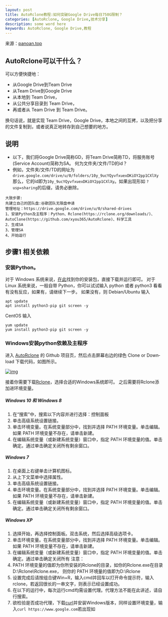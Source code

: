 ```yaml
---
layout: post
title: AutoRclone教程:如何突破Google Drive每日750G限制？
categories: [AutoRclone, Google Drive,技术分享]
description: some word here
keywords: AutoRclone, Google Drive,教程
---
```


来源：[panoan.top](https://panoan.top/)

## AutoRclone可以干什么？

可以方便快捷地：

- 从Google Drive到Team Drive
- 从Team Drive到Google Drive
- 从本地到 Team Drive，
- 从公共分享目录到 Team Drive，
- 再或者从 Team Drive 到 Team Drive。

换句话说，就是实现 Team Drive，Google Drive，本地之间的互拷，以及把分享的文件复制到，或者说真正地转存到自己想要的地方。

## 说明

- 以下，我们将Google Drive简称GD，将Team Drive简称TD，将服务账号(Service Account)简称为SA。
  何为文件夹/文件/TD的id？
- 例如，文件夹/文件/TD的网址为`drive.google.com/drive/u/0/folders/10y_9ucYQyvfxuexDKiOY2pp1CXlXy`
  那么，它的id即为`10y_9ucYQyvfxuexDKiOY2pp1CXlXy`。如果出现形如 `?usp=sharing`的后缀，请务必删除。

```
大致步骤:
先建立自己的团队盘:谷歌团队无限盘申请
管理地址：https://drive.google.com/drive/u/0/shared-drives
1、安装Python及主程序：Python、Rclone(https://rclone.org/downloads/)、AutoClone(https://github.com/xyou365/AutoRclone)、科学工具
2、生成SA
3、管理SA
4、开始运行
```

## 步骤1 相关依赖

### 安装Python。

对于 Win­dows 系统来说，[在此](https://www.python.org/downloads/)找到你的安装包，直接下载并运行即可。
对于 Linux 系统来说，一般自带 Python，你可以试试输入 python 或者 python3 看看有没有反应，如果有，请继续下一步。
如果没有，则 De­bian/​Ubuntu 输入

```
apt update
apt install python3-pip git screen -y
```

Cen­tOS 输入

```
yum update
yum install python3-pip git screen -y
```

### Windows安装python依赖及主程序

进入 [AutoRclone](https://github.com/xyou365/AutoRclone) 的 Github 项目页，然后点击屏幕右边的绿色 Clone or Down­load 下载代码，如图所示。

[![img](http://panoan.top/usr/uploads/2020/03/289240866.png#vwid=1020&vhei=338)](http://panoan.top/usr/uploads/2020/03/289240866.png#vwid=1020&vhei=338)

接着你需要下载[Rclone](https://rclone.org/downloads/)，选择合适的Windows系统即可。
之后需要将Rclone添加进环境变量。

##### Windows 10 和 Windows 8

1. 在“搜索”中，搜索以下内容并进行选择：控制面板
2. 单击高级系统设置链接。
3. 单击环境变量。在系统变量部分中，找到并选择 PATH 环境变量。单击编辑。如果 PATH 环境变量不存在，请单击新建。
4. 在编辑系统变量（或新建系统变量）窗口中，指定 PATH 环境变量的值。单击确定。通过单击确定关闭所有剩余窗口。

##### Windows 7

1. 在桌面上右键单击计算机图标。
2. 从上下文菜单中选择属性。
3. 单击高级系统设置链接。
4. 单击环境变量。在系统变量部分中，找到并选择 PATH 环境变量。单击编辑。如果 PATH 环境变量不存在，请单击新建。
5. 在编辑系统变量（或新建系统变量）窗口中，指定 PATH 环境变量的值。单击确定。通过单击确定关闭所有剩余窗口。

##### Windows XP

1. 选择开始，再选择控制面板。双击系统，然后选择高级选项卡。
2. 单击环境变量。在系统变量部分中，找到并选择 PATH 环境变量。单击编辑。如果 PATH 环境变量不存在，请单击新建。
3. 在编辑系统变量（或新建系统变量）窗口中，指定 PATH 环境变量的值。单击确定。通过单击确定关闭所有
   注意：
4. PATH 环境变量的值即为你所安装的Rclone的目录，如你的Rclone.exe在目录D:\Rclone\Rclone.exe， 则你的 PATH 环境量的值即为D:\Rclone
5. 设置完成后请按组合键Win+R，输入cmd并回车以打开命令提示符，输入rclone，若返回很长的一串文字，则表示已经设置成功。
6. 在以下的运行中，每次运行cmd均需设置代理。代理方法不能在此讲述，请自行搜索。
7. 欲检验是否成功代理，下载[curl](https://curl.haxx.se/download.html)并安装Windows版本，同样设置环境变量，输入`curl https://www.google.com`若出现如<title>等字样，则表示已成功设置代理。

假设我们已经下载好并且解压好的 Au­toR­clone 在目录 D:/Au­toR­clone 下
在命令行中，输入

```
cd D:/AutoRclone
pip3 install -r requirements.txt
```

Win­dows 中可能显示为 D:\Au­toR­clone，即斜杠方向相反。无需刻意选择，在 cmd 中，两者都是可行的。
此举是为了使你的命令行在 D:/​Au­toR­clone 下进行相关操作。(形象化的说法：先把你的大刀移到 Au­toR­clone 面前！)

### Linux安装python依赖及主程序

#### 对于Debian/Ubuntu系统

只需输入如下命令：

```
sudo apt-get install screen git && curl https://rclone.org/install.sh | sudo bash
sudo git clone https://github.com/xyou365/AutoRclone && cd AutoRclone && sudo pip3 install -r requirements.txt
```

#### 对于CentOS系统

输入

```
yum install curl
yum install screen
yum install git
curl https://rclone.org/install.sh | sudo bash
sudo git clone https://github.com/xyou365/AutoRclone && cd AutoRclone && sudo pip3 install -r requirements.txt
```

## 步骤2 生成SA

### 为什么要生成SA呢？

我们每一个账户都有 750G 的限制，Au­toR­clone 目的在于当一个账号限额达到之后，切换至下一个。
服务账户就是这样的账户，在服务账户的帮助下我们无需大量创建 Google 账户来达到切换的目的。
你可以把服务账户理解为你的小兵，小兵有了，自然不需要一个又一个的将军了。

```
*提示 timeout 踩了好久好久的坑（Shadowsocks）
pathon3只能使用http请求
用这个来测试是否已经出去了。
curl -vv http://www.google.com
首先 set 一个变量只能set一项 已经规定http_proxy=http了 就不能 规定http_proxy=socks5
所以通常我只用下面两项
set http_proxy=http://127.0.0.1:1080
set https_proxy=http://127.0.0.1:1080
最后 路由器的http_proxy不是7890 ，强行在cmd规定http_proxy，也会报错。
```

### 如何生成Service Account

#### 开启Drive API

首先开启 [Drive API](https://developers.google.com/drive/api/v3/quickstart/python) 并将 cre­den­tials.json 保存到你的 Au­toR­clone 目录下面，如图所示

[![img](https://img.vim-cn.com/46/a41db9c3b2b25ef86f5c55db3778544d854580.jpg#vwid=740&vhei=601)](https://img.vim-cn.com/46/a41db9c3b2b25ef86f5c55db3778544d854580.jpg#vwid=740&vhei=601)

DOWNLOAD键你总该认识吧！

**以下步骤如果输入 python3 没有反应，请输入 python 或者 py3**
如果你之前没创建过项目，直接运行

```
python3 gen_sa_accounts.py --quick-setup 5
```

- 创建6个项目（项目0到项目5）
- 开启相关的服务
- 创建600个service accounts（6个项目，每个项目100个）
- 将600个service accounts的授权文件下载到accounts文件夹下面

#### 创建Service Account

如果你已经有 N 个项目，现需要创建新的项目并在新的项目中创建 ser­vice ac­counts，直接运行

```
python3 gen_sa_accounts.py --quick-setup 2 --new-only
```

- 额外创建2个项目（项目N+1到项目N+2）
- 开启相关的服务
- 创建200个service accounts（2个项目，每个项目100个）
- 将200个service accounts的授权文件下载到accounts文件夹下面

如果你想用已有的项目来创建 ser­vice ac­counts（不创建新的项目），直接运行

```
python3 gen_sa_accounts.py --quick-setup -1
```

注意这会覆盖掉已有的 ser­vice ac­counts
顺利完成后，Au­toR­clone 文件下面的 ac­counts 文件夹下会有很多的 json 文件。

***推荐使用\*** `python3 gen_sa_accounts.py --quick-setup 1`***一个项目 = 100 个 sa=750GB\*100=75T，一天 75T 足够了\***
**并且，随意创建多个项目的话，需要一个月后才能删除，且每个账户均有项目个数上限。**

## 步骤3 管理SA

好了，现在你已经创建好了 SA (你的小兵们)。
你可以在 [Google APIs](https://console.developers.google.com/apis/dashboard) 看到你的项目及 SA。
注意：

1. 每个项目里有100个SA
2. 点击此处可以看到你某个项目下的SA的秘钥及地址
3. 点击此处可以看到你的全部项目
4. 有的人可能想问，怎么我只有两个项目200个SA，却有500个json？
   那是因为你浏览项目的时候需要点击“全部”。

[![img](http://panoan.top/usr/uploads/2020/03/3556380987.png#vwid=235&vhei=126)](http://panoan.top/usr/uploads/2020/03/3556380987.png#vwid=235&vhei=126)

有两种方式可以管理你的 SA。

### 方法一：直接加入团队盘

此方法极度不推荐，仅对本地上传比较方便。**极度不推荐！**
将 ser­vice ac­counts 加入到源 Team Drive

```
python3 add_to_team_drive.py -d SharedTeamDriveSrcID
```

将 ser­vice ac­counts 加入到目标 Team Drive

```
python3 add_to_team_drive.py -d SharedTeamDriveDstID
```

### 方法二：利用Group管理

我们这里用到了 Google Groups。

> Of­fi­cial lim­its to the mem­bers of Team Drive (Limit for in­di­vid­u­als and groups di­rectly added as mem­bers is 600).
> 每个 Google Group 只能添加 600 个账户

### 对于G Suite管理员

按照[官方步骤](https://developers.google.com/admin-sdk/directory/v1/quickstart/python)开启 Di­rec­tory API，将生成的 json 文件保存到 cre­den­tials 文件下。
在[控制面版](https://support.google.com/a/answer/33343?hl=en)里面创建一个群组，创建好你会获得一个类似域名邮箱的地址 sa@your­do­main.com
利用 API 将 ser­vice ac­counts 加入 Google Groups

```
python3 add_to_google_group.py -g sa@yourdomain.com
```

其中 `sa@yourdomain.com` 中的 sa 可以为你想要的任何名称。
如果想看参数的具体含义，直接运行 python3 ad­d_­to_­google_­group.py -h

### 对于普通Google账号

直接创建一个 [Google Group](https://groups.google.com/) 然后手动地将 ser­vice ac­counts 对应的邮箱地址（可以在步骤三中的注意 2 处找到，复制下来到 ex­cel 里整理一下即可）挨个加进去。但每次只能加 10 个（以英文逗号 “,” 作为两个邮箱之间的间隔），每 24 小时只能加 100 个。
group 有一个邮箱地址，请牢记，接下来需要用到

## 步骤四：开始运行

你的准备工作已经全部做好。开始运行吧！

#### 拷贝

```
python3 rclone_sa_magic.py -s SourceID -d DestinationID -dp DestinationPathName -b 1 -e 600
```

如果想看参数的具体含义，直接运行 `python3 rclone_sa_magic.py -h`
`-b` 是你开始的 SA，`-e` 是你结束的 SA。比如我今天已经把前十个的限额用满了，那我 `-b 11` 即可。
每个服务账号的限额在二十四小时后重置。
特别地，如果想多开，请用 – p 参数给不同的复制任务指定不同的端口
如果发现拷贝内容明显少于源 Team Drive 里面的内容，那么你可能碰到 Bug 了，请给上运行参数再加上 `--disable_list_r`
如果你一开始就碰到了

```
Failed to rc: connection failed: Post http://localhost:5572/core/stats: dial tcp :5572: connectex: No connection could be made because the target machine actively refused it.
```

那么可能是权限或者路径导致 Rclone 任务都没跑起来，请观察日志文件 log_r­clone.txt，并请先将 Au­toR­clone 目录下的 rclone.conf 复制到 Rclone 目录下，并结合如下简单命令检查出原因 `rclone --config rclone.conf size --disable ListR src001:`，`rclone --config rclone.conf size --disable ListR dst001:`

#### 上传

```
python3 rclone_sa_magic.py -sp YourLocalPath -d DestinationID -dp DestinationPath
```